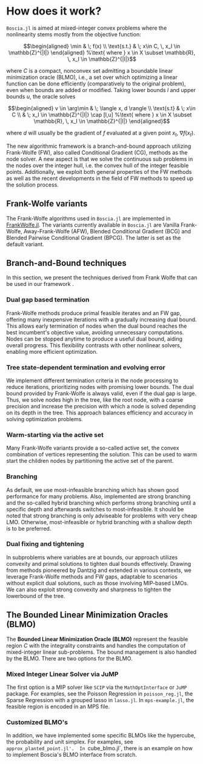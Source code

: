 # How does it work?

`Boscia.jl` is aimed at mixed-integer convex problems where the nonlinearity stems mostly from the objective function:

```math
\begin{aligned}
\min & \;  f(x)  \\
\text{s.t.} & \; x\in C, \, x_I \in \mathbb{Z}^{|I|}
\end{aligned} %\text{ where } x \in X \subset \mathbb{R}, \, x_I \in \mathbb{Z}^{|I|}
```

where $C$ is a compact, nonconvex set admitting a boundable linear minimization oracle (BLMO), i.e., a set over which optimizing a linear function can be done efficiently (comparatively to the original problem), even when bounds are added or modified. 
Taking lower bounds $l$ and upper bounds $u$, the oracle solves

```math
\begin{aligned}
v \in \arg\min & \; \langle x, d \rangle \\
\text{s.t} & \; x\in C \\
& \; x_I \in \mathbb{Z}^{|I|} \cap [l,u]   %\text{ where } x \in X \subset \mathbb{R}, \, x_I \in \mathbb{Z}^{|I|}
\end{aligned}
```
where $d$ will usually be the gradient of $f$ evaluated at a given point $x_t$, $\nabla f(x_t)$.

The new algorithmic framework is a branch-and-bound approach utilizing Frank-Wolfe (FW), also called Conditional Gradient (CG), methods as the node solver.
A new aspect is that we solve the continuous sub problems in the nodes over the integer hull, i.e. the convex hull of the integer feasible points.
Additionally, we exploit both general properties of the FW methods as well as the recent developments in the field of FW methods to speed up the solution process. 



## Frank-Wolfe variants

The Frank-Wolfe algorithms used in `Boscia.jl` are implemented in [FrankWolfe.jl](https://github.com/ZIB-IOL/FrankWolfe.jl). 
The variants currently available in `Boscia.jl` are Vanilla Frank-Wolfe, Away-Frank-Wolfe (AFW), Blended Conditional Gradient (BCG)
and Blended Pairwise Conditional Gradient (BPCG).
The latter is set as the default variant.


## Branch-and-Bound techniques 

In this section, we present the techniques derived from Frank Wolfe that can be used in our framework .

### Dual gap based termination 

Frank-Wolfe methods produce primal feasible iterates and an FW gap, offering many inexpensive iterations with a gradually increasing dual bound. 
This allows early termination of nodes when the dual bound reaches the best incumbent's objective value, avoiding unnecessary computations. 
Nodes can be stopped anytime to produce a useful dual bound, aiding overall progress. 
This flexibility contrasts with other nonlinear solvers, enabling more efficient optimization.

### Tree state-dependent termination and evolving error 

We implement different termination criteria in the node processing to reduce iterations, prioritizing nodes with promising lower bounds. 
The dual bound provided by Frank-Wolfe is always valid, even if the dual gap is large.
Thus, we solve nodes high in the tree, like the root node, with a coarse precision 
and increase the precision with which a node is solved depending on its depth in the tree. 
This approach balances efficiency and accuracy in solving optimization problems.

### Warm-starting via the active set

Many Frank-Wolfe variants provide a so-called active set, the convex combination of vertices representing the solution. 
This can be used to warm start the children nodes by partitioning the active set of the parent.

### Branching

As default, we use most-infeasible branching which has shown good performance for many problems.
Also, implemented are strong branching and the so-called hybrid branching which performs strong branching until a specific depth and afterwards switches to most-infeasible.
It should be noted that strong branching is only adviseable for problems with very cheap LMO. 
Otherwise, most-infeasible or hybrid branching with a shallow depth is to be preferred.

### Dual fixing and tightening 

In subproblems where variables are at bounds, our approach utilizes convexity and primal solutions to tighten dual bounds effectively. 
Drawing from methods pioneered by Dantzig and extended in various contexts, we leverage Frank-Wolfe methods and FW gaps, adaptable to scenarios without explicit dual solutions, such as those involving MIP-based LMOs.
We can also exploit strong convexity and sharpness to tighten the lowerbound of the tree.


## The Bounded Linear Minimization Oracles (BLMO)

The **Bounded Linear Minimization Oracle (BLMO)** represent the feasible region $C$ with the integrality constraints and handles the computation of mixed-integer linear sub-problems. 
The bound management is also handled by the BLMO. 
There are two options for the BLMO.

### Mixed Integer Linear Solver via JuMP

The first option is a MIP solver like `SCIP` via the `MathOptInterface` or `JuMP` package. 
For examples, see the Poisson Regression in `poisson_reg.jl`, the Sparse Regression with a grouped lasso in `lasso.jl`.
In `mps-example.jl`, the feasible region is encoded in an MPS file.

### Customized BLMO's

In addition, we have implemented some specific BLMOs like the hypercube, the probability and unit simplex.
For examples, see `approx_planted_point.jl'. 
In `cube_blmo.jl`, there is an example on how to implement Boscia's BLMO interface from scratch.


